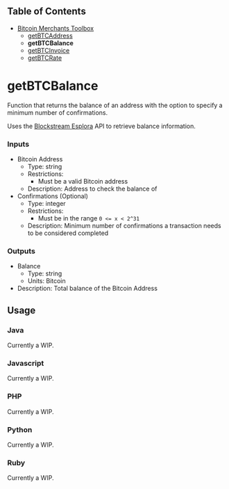 ## Table of Contents
- [Bitcoin Merchants Toolbox][Toolbox]
  - [getBTCAddress][getBTCAddress]
  - **getBTCBalance**
  - [getBTCInvoice][getBTCInvoice]
  - [getBTCRate][getBTCRate]

# getBTCBalance
Function that returns the balance of an address with the option to specify a minimum number of confirmations.

Uses the [Blockstream Esplora][esplora] API to retrieve balance information.

### Inputs
- Bitcoin Address
  - Type: string
  - Restrictions:
    - Must be a valid Bitcoin address
  - Description: Address to check the balance of
- Confirmations (Optional)
  - Type: integer
  - Restrictions:
    - Must be in the range `0 <= x < 2^31`
  - Description: Minimum number of confirmations a transaction needs to be considered completed

### Outputs
- Balance
  - Type: string
  - Units: Bitcoin
- Description: Total balance of the Bitcoin Address

## Usage

### Java
Currently a WIP.

### Javascript
Currently a WIP.

### PHP
Currently a WIP.

### Python
Currently a WIP.

### Ruby
Currently a WIP.


[esplora]: https://github.com/Blockstream/esplora
[Toolbox]: ../
[getBTCAddress]: ../getBTCAddress/
[getBTCInvoice]: ../getBTCInvoice/
[getBTCRate]: ../getBTCRate/
